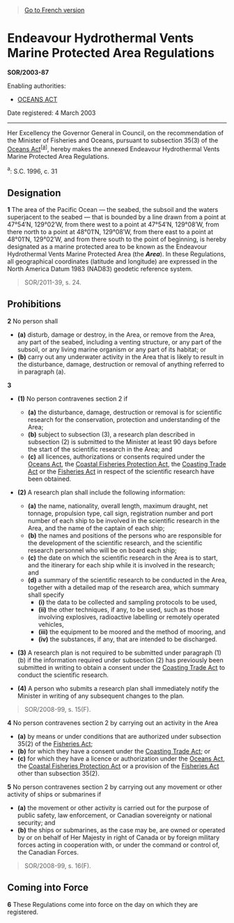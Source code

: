 > [Go to French version](/fr/Règlements/Décrets,%20ordonnances%20et%20règlements%20statutaires/2003/87.md)

# Endeavour Hydrothermal Vents Marine Protected Area Regulations

**SOR/2003-87**

Enabling authorities: 
- [OCEANS ACT](/en/Acts/Statutes%20of%20Canada/1996/c.%2031.md)

Date registered: 4 March 2003

----------

Her Excellency the Governor General in Council, on the recommendation of the Minister of Fisheries and Oceans, pursuant to subsection 35(3) of the [Oceans Act](/en/Acts/Statutes%20of%20Canada/1996/c.%2031.md)<sup><a href='#footnotea_e'>[a]</a></sup>, hereby makes the annexed Endeavour Hydrothermal Vents Marine Protected Area Regulations.

<a name='footnotea_e'><sup>a</sup></a>: S.C. 1996, c. 31<br />




## Designation


**1** The area of the Pacific Ocean — the seabed, the subsoil and the waters superjacent to the seabed — that is bounded by a line drawn from a point at 47°54′N, 129°02′W, from there west to a point at 47°54′N, 129°08′W, from there north to a point at 48°01′N, 129°08′W, from there east to a point at 48°01′N, 129°02′W, and from there south to the point of beginning, is hereby designated as a marine protected area to be known as the Endeavour Hydrothermal Vents Marine Protected Area (the ***Area***). In these Regulations, all geographical coordinates (latitude and longitude) are expressed in the North America Datum 1983 (NAD83) geodetic reference system.
> SOR/2011-39, s. 24.





## Prohibitions


**2** No person shall
- **(a)** disturb, damage or destroy, in the Area, or remove from the Area, any part of the seabed, including a venting structure, or any part of the subsoil, or any living marine organism or any part of its habitat; or
- **(b)** carry out any underwater activity in the Area that is likely to result in the disturbance, damage, destruction or removal of anything referred to in paragraph (a).



**3** 

- **(1)** No person contravenes section 2 if
	- **(a)** the disturbance, damage, destruction or removal is for scientific research for the conservation, protection and understanding of the Area;
	- **(b)** subject to subsection (3), a research plan described in subsection (2) is submitted to the Minister at least 90 days before the start of the scientific research in the Area; and
	- **(c)** all licences, authorizations or consents required under the [Oceans Act](/en/Acts/Statutes%20of%20Canada/1996/c.%2031.md), the [Coastal Fisheries Protection Act](/en/Acts/Revised%20Statutes%20of%20Canada/C/C-33.md), the [Coasting Trade Act](/en/Acts/Statutes%20of%20Canada/1992/c.%2031.md) or the [Fisheries Act](/en/Acts/Revised%20Statutes%20of%20Canada/F/F-14.md) in respect of the scientific research have been obtained.

- **(2)** A research plan shall include the following information:
	- **(a)** the name, nationality, overall length, maximum draught, net tonnage, propulsion type, call sign, registration number and port number of each ship to be involved in the scientific research in the Area, and the name of the captain of each ship;
	- **(b)** the names and positions of the persons who are responsible for the development of the scientific research, and the scientific research personnel who will be on board each ship;
	- **(c)** the date on which the scientific research in the Area is to start, and the itinerary for each ship while it is involved in the research; and
	- **(d)** a summary of the scientific research to be conducted in the Area, together with a detailed map of the research area, which summary shall specify
		- **(i)** the data to be collected and sampling protocols to be used,
		- **(ii)** the other techniques, if any, to be used, such as those involving explosives, radioactive labelling or remotely operated vehicles,
		- **(iii)** the equipment to be moored and the method of mooring, and
		- **(iv)** the substances, if any, that are intended to be discharged.

- **(3)** A research plan is not required to be submitted under paragraph (1)(b) if the information required under subsection (2) has previously been submitted in writing to obtain a consent under the [Coasting Trade Act](/en/Acts/Statutes%20of%20Canada/1992/c.%2031.md) to conduct the scientific research.

- **(4)** A person who submits a research plan shall immediately notify the Minister in writing of any subsequent changes to the plan.
> SOR/2008-99, s. 15(F).




**4** No person contravenes section 2 by carrying out an activity in the Area
- **(a)** by means or under conditions that are authorized under subsection 35(2) of the [Fisheries Act](/en/Acts/Revised%20Statutes%20of%20Canada/F/F-14.md);
- **(b)** for which they have a consent under the [Coasting Trade Act](/en/Acts/Statutes%20of%20Canada/1992/c.%2031.md); or
- **(c)** for which they have a licence or authorization under the [Oceans Act](/en/Acts/Statutes%20of%20Canada/1996/c.%2031.md), the [Coastal Fisheries Protection Act](/en/Acts/Revised%20Statutes%20of%20Canada/C/C-33.md) or a provision of the [Fisheries Act](/en/Acts/Revised%20Statutes%20of%20Canada/F/F-14.md) other than subsection 35(2).



**5** No person contravenes section 2 by carrying out any movement or other activity of ships or submarines if
- **(a)** the movement or other activity is carried out for the purpose of public safety, law enforcement, or Canadian sovereignty or national security; and
- **(b)** the ships or submarines, as the case may be, are owned or operated by or on behalf of Her Majesty in right of Canada or by foreign military forces acting in cooperation with, or under the command or control of, the Canadian Forces.
> SOR/2008-99, s. 16(F).





## Coming into Force


**6** These Regulations come into force on the day on which they are registered.


